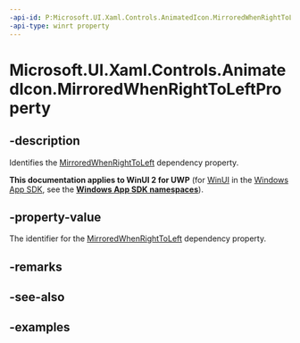 ```yaml
---
-api-id: P:Microsoft.UI.Xaml.Controls.AnimatedIcon.MirroredWhenRightToLeftProperty
-api-type: winrt property
---
```


# Microsoft.UI.Xaml.Controls.AnimatedIcon.MirroredWhenRightToLeftProperty

<!--
public static Windows.UI.Xaml.DependencyProperty MirroredWhenRightToLeftProperty { get; }
-->


## -description

Identifies the [MirroredWhenRightToLeft](animatedicon_mirroredwhenrighttoleft.md) dependency property.

**This documentation applies to WinUI 2 for UWP** (for [WinUI](/windows/apps/winui/winui3/) in the [Windows App SDK](/windows/apps/windows-app-sdk/), see the **[Windows App SDK namespaces](/windows/windows-app-sdk/api/winrt/)**).

## -property-value

The identifier for the [MirroredWhenRightToLeft](animatedicon_mirroredwhenrighttoleft.md) dependency property.

## -remarks

## -see-also

## -examples


